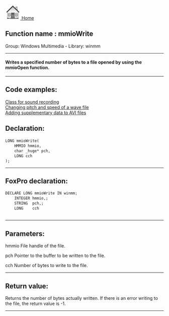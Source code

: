 [<img src="../../images/home.png"> Home ](https://github.com/VFPX/Win32API)  

## Function name : mmioWrite
Group: Windows Multimedia - Library: winmm    
***  


#### Writes a specified number of bytes to a file opened by using the mmioOpen function.

***  


## Code examples:
[Class for sound recording](../../samples/sample_420.md)  
[Changing pitch and speed of a wave file](../../samples/sample_422.md)  
[Adding supplementary data to AVI files](../../samples/sample_481.md)  

## Declaration:
```foxpro  
LONG mmioWrite(
	HMMIO hmmio,
	char _huge* pch,
	LONG cch
);  
```  
***  


## FoxPro declaration:
```foxpro  
DECLARE LONG mmioWrite IN winmm;
	INTEGER hmmio,;
	STRING  pch,;
	LONG    cch
  
```  
***  


## Parameters:
hmmio
File handle of the file.

pch
Pointer to the buffer to be written to the file.

cch
Number of bytes to write to the file.
  
***  


## Return value:
Returns the number of bytes actually written. If there is an error writing to the file, the return value is -1.  
***  

